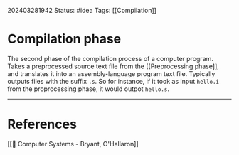 202403281942
Status: #idea
Tags: [[Compilation]]

# Compilation phase

The second phase of the compilation process of a computer program. Takes a preprocessed source text file from the [[Preprocessing phase]], and translates it into an assembly-language program text file. Typically outputs files with the suffix `.s`. So for instance, if it took as input `hello.i` from the proprocessing phase, it would outpot `hello.s`.


___
# References
[[📕 Computer Systems - Bryant, O'Hallaron]]
